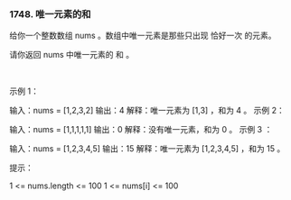 ### 1748. 唯一元素的和

给你一个整数数组 nums 。数组中唯一元素是那些只出现 恰好一次 的元素。

请你返回 nums 中唯一元素的 和 。

 

示例 1：

输入：nums = [1,2,3,2]
输出：4
解释：唯一元素为 [1,3] ，和为 4 。
示例 2：

输入：nums = [1,1,1,1,1]
输出：0
解释：没有唯一元素，和为 0 。
示例 3 ：

输入：nums = [1,2,3,4,5]
输出：15
解释：唯一元素为 [1,2,3,4,5] ，和为 15 。
 

提示：

1 <= nums.length <= 100
1 <= nums[i] <= 100
